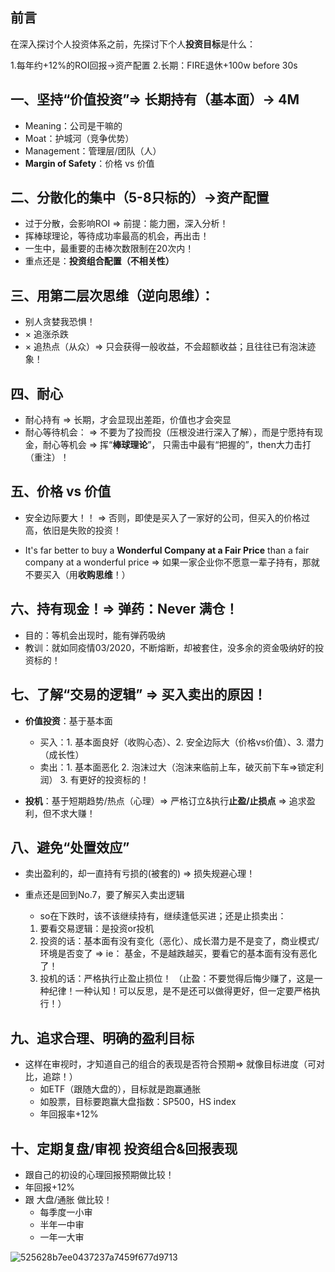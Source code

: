 ## 前言
在深入探讨个人投资体系之前，先探讨下个人**投资目标**是什么：

1.每年约+12%的ROI回报→资产配置
2.长期：FIRE退休+100w before 30s

## 一、坚持“价值投资”⇒ 长期持有（基本面）→ 4M

- Meaning：公司是干嘛的
- Moat：护城河（竞争优势）
- Management：管理层/团队（人）
- **Margin of Safety**：价格 vs 价值

## 二、分散化的**集中**（5-8只标的）→资产配置

- 过于分散，会影响ROI ⇒ 前提：能力圈，深入分析！
- 挥棒球理论，等待成功率最高的机会，再出击！
- 一生中，最重要的击棒次数限制在20次内！
- 重点还是：**投资组合配置（不相关性）**

## 三、用第二层次思维（逆向思维）：

- 别人贪婪我恐惧！
- × 追涨杀跌
- × 追热点（从众）⇒ 只会获得一般收益，不会超额收益；且往往已有泡沫迹象！

## 四、耐心

- 耐心持有 ⇒ 长期，才会显现出差距，价值也才会突显
- 耐心等待机会：
⇒ 不要为了投而投（压根没进行深入了解），而是宁愿持有现金，耐心等机会
⇒ 挥“**棒球理论**”， 只需击中最有“把握的”，then大力击打（重注）！

## 五、价格 vs 价值

- 安全边际要大！！
⇒ 否则，即使是买入了一家好的公司，但买入的价格过高，依旧是失败的投资！

- It's far better to buy a **Wonderful Company at a Fair Price** than a fair company at a wonderful price
⇒ 如果一家企业你不愿意一辈子持有，那就不要买入（用**收购思维**！）
    
## 六、持有现金！⇒ 弹药：Never 满仓！

- 目的：等机会出现时，能有弹药吸纳
- 教训：就如同疫情03/2020，不断熔断，却被套住，没多余的资金吸纳好的投资标的！

## 七、了解“交易的逻辑” ⇒ 买入卖出的原因！

- **价值投资**：基于基本面
  - 买入：1. 基本面良好（收购心态）、2. 安全边际大（价格vs价值）、3. 潜力（成长性）
  - 卖出：1. 基本面恶化  2. 泡沫过大（泡沫来临前上车，破灭前下车⇒锁定利润） 3. 有更好的投资标的！

- **投机**：基于短期趋势/热点（心理）⇒ 严格订立&执行**止盈/止损点** ⇒ 追求盈利，但不求大赚！

## 八、避免“处置效应” 

- 卖出盈利的，却一直持有亏损的(被套的) ⇒ 损失规避心理！

- 重点还是回到No.7，要了解买入卖出逻辑
  - so在下跌时，该不该继续持有，继续逢低买进；还是止损卖出：

  1. 要看交易逻辑：是投资or投机
  2. 投资的话：基本面有没有变化（恶化）、成长潜力是不是变了，商业模式/环境是否变了 ⇒ ie： 基金，不是越跌越买，要看它的基本面有没有恶化了！
  3. 投机的话：严格执行止盈止损位！
（止盈：不要觉得后悔少赚了，这是一种纪律！一种认知！可以反思，是不是还可以做得更好，但一定要严格执行！）

## 九、追求合理、明确的盈利目标

- 这样在审视时，才知道自己的组合的表现是否符合预期⇒ 就像目标进度（可对比，追踪！）
  - 如ETF（跟随大盘的），目标就是跑赢通胀
  - 如股票，目标要跑赢大盘指数：SP500，HS index
  - 年回报率+12%

## 十、定期**复盘/审视** 投资组合&回报表现

- 跟自己的初设的心理回报预期做比较！
- 年回报+12%
- 跟 大盘/通胀 做比较！
  - 每季度一小审
  - 半年一中审
  - 一年一大审

![525628b7ee0437237a7459f677d9713](https://github.com/ChanForWang/ChanForWang.github.io/assets/52204491/195f8e4a-901f-4f6a-a8e6-b58d5d71bb38)

